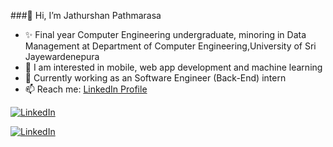 ###👋 Hi, I’m Jathurshan Pathmarasa

- ✨ Final year Computer Engineering undergraduate, minoring in Data Management at Department of Computer Engineering,University of Sri Jayewardenepura
- 💞️ I am interested in mobile, web app development and machine learning
- 🌱 Currently working as an Software Engineer (Back-End) intern
- 📫 Reach me: [LinkedIn Profile](https://www.linkedin.com/in/pathmarasa-jathurshan-10559622a/)

[![LinkedIn](https://static-exp1.licdn.com/sc/h/1bt1uwq5a63yvb0zetwijlv8f)][linkedin]

[linkedin]: https://www.linkedin.com/in/jathurshan-pathmarasa-10559622a/

[![LinkedIn](https://static-exp1.licdn.com/sc/h/1bt1uwq5a63yvb0zetwijlv8f)][linkedin]

[linkedin]: https://www.linkedin.com/in/your-linkedin-profile-url


<!---
Justy-11/Justy-11 is a ✨ special ✨ repository because its `README.md` (this file) appears on your GitHub profile.
You can click the Preview link to take a look at your changes.
--->
